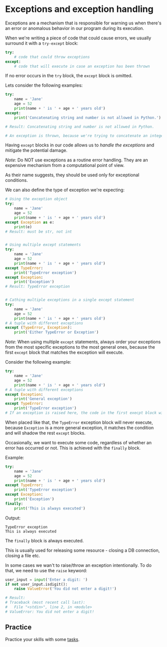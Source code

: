 # Exceptions and exception handling

Exceptions are a mechanism that is responsible for warning us when there's an error or anomalous behavior in our program during its execution.

When we're writing a piece of code that could cause errors, we usually surround it with a `try-except` block:

```python
try:
    # code that could throw exceptions
except:
    # code that will execute in case an exception has been thrown
```

If no error occurs in the `try` block, the `except` block is omitted.

Lets consider the following examples:

```python
try:
    name = 'Jane'
    age = 52
    print(name + ' is ' + age + ' years old')
except:
    print('Concatenating string and number is not allowed in Python.')

# Result: Concatenating string and number is not allowed in Python.

# An exception is thrown, because we're trying to concatenate an integer with a string, so the except block is executed.
```

Having `except` blocks in our code allows us to *handle the exceptions* and mitigate the potential damage.

*Note*: Do NOT use exceptions as a routine error handling. They are an expensive mechanism from a computational point of view.

As their name suggests, they should be used only for exceptional conditions.

We can also define the type of exception we're expecting:

```python
# Using the exception object
try:
    name = 'Jane'
    age = 52
    print(name + ' is ' + age + ' years old')
except Exception as e:
    print(e)
# Result: must be str, not int


# Using multiple except statements
try:
    name = 'Jane'
    age = 52
    print(name + ' is ' + age + ' years old')
except TypeError:
    print('TypeError exception')
except Exception:
    print('Exception')
# Result: TypeError exception


# Cathing multiple exceptions in a single except statement
try:
    name = 'Jane'
    age = 52
    print(name + ' is ' + age + ' years old')
# A tuple with different exceptions
except (TypeError, Exception):
    print('Either TypeError or Exception')
```

*Note*: When using multiple `except` statements, always order your exceptions from the most specific exceptions to the most general ones, because the first `except` block that matches the exception will execute.

Consider the following example:

```python
try:
    name = 'Jane'
    age = 52
    print(name + ' is ' + age + ' years old')
# A tuple with different exceptions
except Exception:
    print('General exception')
except TypeError:
    print('TypeError exception')
# If an exception is raised here, the code in the first execpt block will always be executed
```

When placed like that, the `TypeError` exception block will never execute, because `Exception` is a more general exception, it matches the condition and will shadow the rest `except` blocks.

Occasionally, we want to execute some code, regardless of whether an error has occurred or not. This is achieved with the `finally` block.

Example:

```python
try:
    name = 'Jane'
    age = 52
    print(name + ' is ' + age + ' years old')
except TypeError:
    print('TypeError exception')
except Exception:
    print('Exception')
finally:
    print('This is always executed')
```

Output:

```text
TypeError exception
This is always executed
```

The `finally` block is always executed.

This is usually used for releasing some resource - closing a DB connection, closing a file etc.

In some cases we wan't to raise/throw an exception intentionally. To do that, we need to use the `raise` keyword:

```python
user_input = input('Enter a digit: ')
if not user_input.isdigit():
    raise ValueError('You did not enter a digit!')

# Result:
# Traceback (most recent call last):
#   File "<stdin>", line 2, in <module>
# ValueError: You did not enter a digit!
```

## Practice

Practice your skills with some [tasks](Tasks.md).